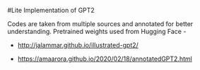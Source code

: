 #Lite Implementation of GPT2

Codes are taken from multiple sources and annotated for better understanding. Pretrained weights used from Hugging Face - 

- http://jalammar.github.io/illustrated-gpt2/

- https://amaarora.github.io/2020/02/18/annotatedGPT2.html